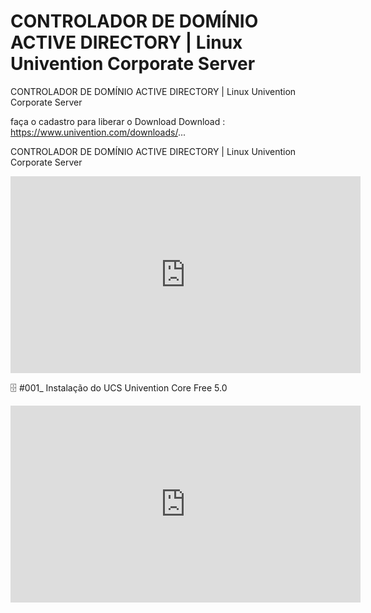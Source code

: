 # CONTROLADOR DE DOMÍNIO ACTIVE DIRECTORY | Linux Univention Corporate Server
CONTROLADOR DE DOMÍNIO ACTIVE DIRECTORY | Linux Univention Corporate Server

faça o cadastro para liberar o Download
Download : https://www.univention.com/downloads/...


CONTROLADOR DE DOMÍNIO ACTIVE DIRECTORY | Linux Univention Corporate Server
<iframe width="560" height="315" src="https://www.youtube.com/embed/PR9D4pVVv6A" title="YouTube video player" frameborder="0" allow="accelerometer; autoplay; clipboard-write; encrypted-media; gyroscope; picture-in-picture; web-share" allowfullscreen></iframe>


🗄 #001_ Instalação do UCS Univention Core Free 5.0
<iframe width="560" height="315" src="https://www.youtube.com/embed/Kv9U5kpGGfo" title="YouTube video player" frameborder="0" allow="accelerometer; autoplay; clipboard-write; encrypted-media; gyroscope; picture-in-picture; web-share" allowfullscreen></iframe>
